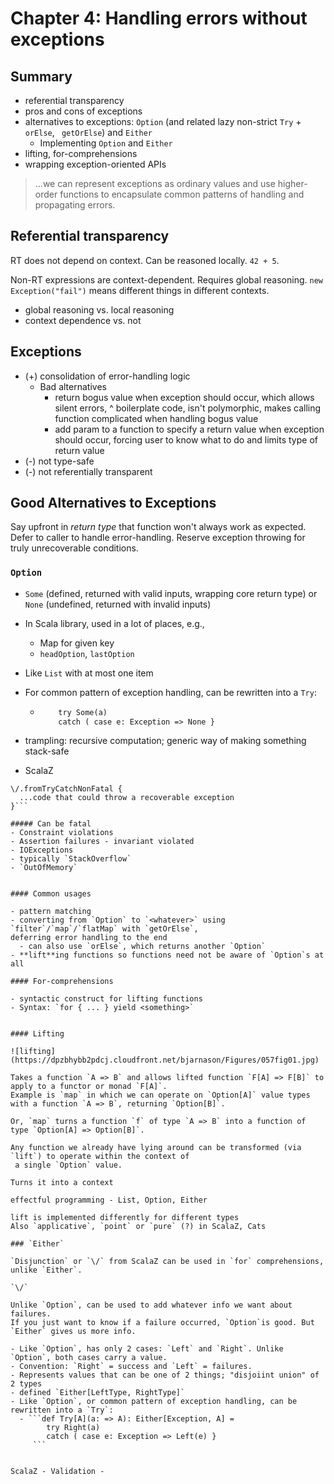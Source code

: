 # Chapter 4: Handling errors without exceptions

## Summary

- referential transparency
- pros and cons of exceptions
- alternatives to exceptions: `Option` (and related lazy non-strict `Try` + `orElse`, `
getOrElse`) and `Either`
  - Implementing `Option` and `Either`
- lifting, for-comprehensions
- wrapping exception-oriented APIs 

> ...we can represent exceptions as ordinary values and use higher-order functions to 
> encapsulate common patterns of handling and propagating errors. 


## Referential transparency

RT does not depend on context. Can be reasoned locally. `42 + 5`.

Non-RT expressions are context-dependent. Requires global reasoning. `new Exception("fail")` means different things in different contexts.

- global reasoning vs. local reasoning
- context dependence vs. not
  
## Exceptions

- (+) consolidation of error-handling logic 
  - Bad alternatives
    - return bogus value when exception should occur, which allows silent errors, 
    ^ boilerplate code, isn't polymorphic, makes calling function complicated when 
    handling bogus value
    - add param to a function to specify a return value when exception should occur, 
    forcing user to know what to do and limits type of return value
- (-) not type-safe
- (-) not referentially transparent

## Good Alternatives to Exceptions

Say upfront in *return type* that function won't always work as expected. 
Defer to caller to handle error-handling. Reserve exception throwing for truly unrecoverable conditions.

### `Option`

- `Some` (defined, returned with valid inputs, wrapping core return type) 
or `None` (undefined, returned with invalid inputs)
- In Scala library, used in a lot of places, e.g.,
  - Map for given key
  - `headOption`, `lastOption`
- Like `List` with at most one item
- For common pattern of exception handling, can be rewritten into a `Try`:
    - ```def Try[A](a: => A): Option[A] =
          try Some(a)
          catch ( case e: Exception => None }
       ```     
 - trampling: recursive computation; generic way of making something stack-safe

- ScalaZ
```
\/.fromTryCatchNonFatal {
  ...code that could throw a recoverable exception
}```     

##### Can be fatal
- Constraint violations
- Assertion failures - invariant violated
- IOExceptions
- typically `StackOverflow`
- `OutOfMemory`


#### Common usages

- pattern matching
- converting from `Option` to `<whatever>` using `filter`/`map`/`flatMap` with `getOrElse`, 
deferring error handling to the end
  - can also use `orElse`, which returns another `Option`
- **lift**ing functions so functions need not be aware of `Option`s at all
  
#### For-comprehensions

- syntactic construct for lifting functions
- Syntax: `for { ... } yield <something>`


#### Lifting

![lifting](https://dpzbhybb2pdcj.cloudfront.net/bjarnason/Figures/057fig01.jpg)

Takes a function `A => B` and allows lifted function `F[A] => F[B]` to apply to a functor or monad `F[A]`. 
Example is `map` in which we can operate on `Option[A]` value types with a function `A => B`, returning `Option[B]`.

Or, `map` turns a function `f` of type `A => B` into a function of type `Option[A] => Option[B]`. 

Any function we already have lying around can be transformed (via `lift`) to operate within the context of 
 a single `Option` value.
 
Turns it into a context 

effectful programming - List, Option, Either

lift is implemented differently for different types
Also `applicative`, `point` or `pure` (?) in ScalaZ, Cats
 
### `Either`

`Disjunction` or `\/` from ScalaZ can be used in `for` comprehensions, unlike `Either`.

`\/` 

Unlike `Option`, can be used to add whatever info we want about failures. 
If you just want to know if a failure occurred, `Option`is good. But `Either` gives us more info.

- Like `Option`, has only 2 cases: `Left` and `Right`. Unlike `Option`, both cases carry a value. 
- Convention: `Right` = success and `Left` = failures.
- Represents values that can be one of 2 things; "disjoiint union" of 2 types
- defined `Either[LeftType, RightType]`
- Like `Option`, or common pattern of exception handling, can be rewritten into a `Try`:
  - ```def Try[A](a: => A): Either[Exception, A] =
        try Right(a)
        catch ( case e: Exception => Left(e) }
     ```     
     
     
ScalaZ - Validation -  